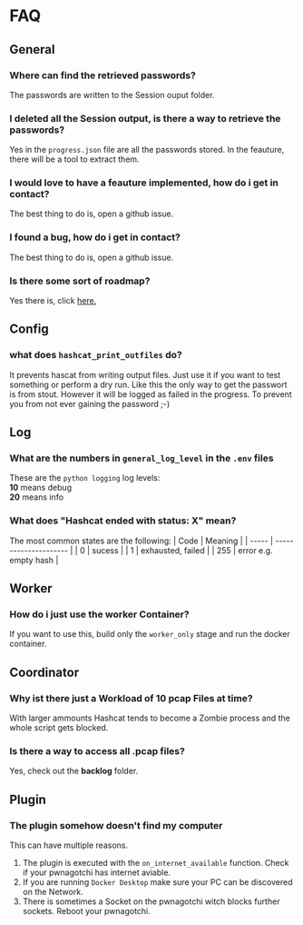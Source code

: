 # FAQ

## General

### Where can find the retrieved passwords?

The passwords are written to the Session ouput folder.

### I deleted all the Session output, is there a way to retrieve the passwords?

Yes in the ```progress.json``` file are all the passwords stored. In the feauture, there will be a tool to extract them.

### I would love to have a feauture implemented, how do i get in contact?

The best thing to do is, open a github issue.

### I found a bug, how do i get in contact?

The best thing to do is, open a github issue.

### Is there some sort of roadmap?

Yes there is, click [here.](roadmap.md "Roadmap")

## Config

### what does ```hashcat_print_outfiles``` do?

It prevents hascat from writing output files. Just use it if you want to test something or perform a dry run. Like this the only way to get the passwort is from stout. However it will be logged as failed in the progress. To prevent you from not ever gaining the password ;-)

## Log

### What are the numbers in ```general_log_level``` in the ```.env``` files

These are the ```python logging``` log levels: \
**10** means debug \
**20** means info

### What does "Hashcat ended with status: X" mean?

The most common states are the following:
| Code  | Meaning               |
| ----- | --------------------- |
| 0     | sucess                |
| 1     | exhausted, failed     |
| 255   | error e.g. empty hash |

## Worker

### How do i just use the worker Container?

If you want to use this, build only the ```worker_only``` stage and run the docker container.

## Coordinator

### Why ist there just a Workload of 10 pcap Files at time?

With larger ammounts Hashcat tends to become a Zombie process and the whole script gets blocked.

### Is there a way to access all .pcap files?

Yes, check out the **backlog** folder.

## Plugin

### The plugin somehow doesn't find my computer

This can have multiple reasons.

  1. The plugin is executed with the ```on_internet_available``` function. Check if your pwnagotchi has internet aviable.
  2. If you are running ```Docker Desktop``` make sure your PC can be discovered on the Network.
  3. There is sometimes a Socket on the pwnagotchi witch blocks further sockets. Reboot your pwnagotchi.
